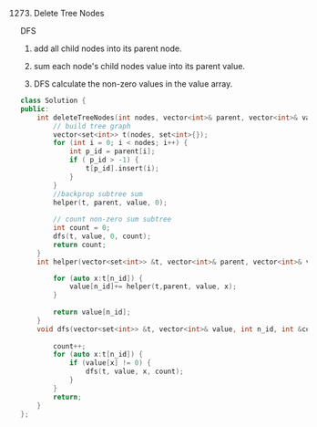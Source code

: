1273. Delete Tree Nodes

DFS

1. add all child nodes into its parent node. 

2. sum each node's child nodes value into its parent value.
3. DFS calculate the non-zero values in the value array.

```c++
class Solution {
public:
    int deleteTreeNodes(int nodes, vector<int>& parent, vector<int>& value) {
        // build tree graph
        vector<set<int>> t(nodes, set<int>{});
        for (int i = 0; i < nodes; i++) {
            int p_id = parent[i];
            if ( p_id > -1) {
                t[p_id].insert(i);
            }
        }
        //backprop subtree sum
        helper(t, parent, value, 0);
        
        // count non-zero sum subtree
        int count = 0;
        dfs(t, value, 0, count);
        return count;
    }
    int helper(vector<set<int>> &t, vector<int>& parent, vector<int>& value, int n_id)     {

        for (auto x:t[n_id]) {
            value[n_id]+= helper(t,parent, value, x);
        }
  
        return value[n_id];        
    }
    void dfs(vector<set<int>> &t, vector<int>& value, int n_id, int &count) {
        
        count++;
        for (auto x:t[n_id]) {
            if (value[x] != 0) {
                dfs(t, value, x, count);
            }
        }
        return;
    }
};
```

